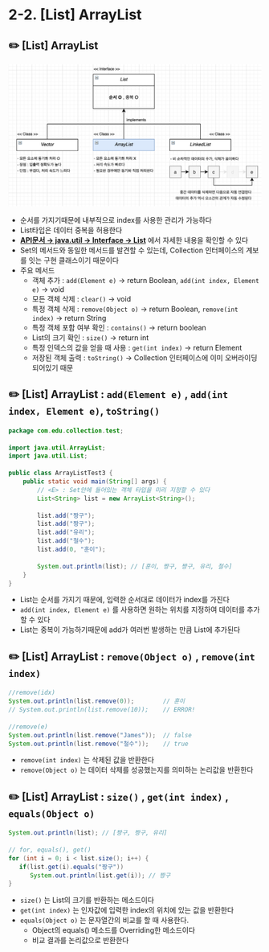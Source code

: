 # 2-2. [List] ArrayList

## ✏️  [List] ArrayList

![img.png](img/1-2.png)

- 순서를 가지기때문에 내부적으로 index를 사용한 관리가 가능하다
- List타입은 데이터 중복을 허용한다
- **[API문서 → java.util → Interface → List](https://docs.oracle.com/javase/8/docs/api/)** 에서 자세한 내용을 확인할 수 있다
- Set의 메서드와 동일한 메서드를 발견할 수 있는데, Collection 인터페이스의 계보를 잇는 구현 클래스이기 때문이다
- 주요 메서드
    - 객체 추가 : `add(Element e)` → return Boolean, `add(int index, Element e)` → void
    - 모든 객체 삭제 : `clear()` → void
    - 특정 객체 삭제 : `remove(Object o)` → return Boolean, `remove(int index)` → return String
    - 특정 객체 포함 여부 확인 : `contains()` → return boolean
    - List의 크기 확인 : `size()` → return int
    - 특정 인덱스의 값을 얻을 때 사용 : `get(int index)` → return Element
    - 저장된 객체 출력 : `toString()` → Collection 인터페이스에 이미 오버라이딩 되어있기 때문
    

## ✏️  [List] ArrayList : `add(Element e)` , `add(int index, Element e)`, `toString()`

```java
package com.edu.collection.test;

import java.util.ArrayList;
import java.util.List;

public class ArrayListTest3 {
	public static void main(String[] args) {	
		// <E> : Set안에 들어있는 객체 타입을 미리 지정할 수 있다
		List<String> list = new ArrayList<String>();
		
		list.add("짱구");
		list.add("짱구");
		list.add("유리");
		list.add("철수");
		list.add(0, "훈이");
		
		System.out.println(list); // [훈이, 짱구, 짱구, 유리, 철수]
	}
}
```

- List는 순서를 가지기 때문에, 입력한 순서대로 데이터가 index를 가진다
- `add(int index, Element e)` 를 사용하면 원하는 위치를 지정하여 데이터를 추가할 수 있다
- List는 중복이 가능하기때문에 add가 여러번 발생하는 만큼 List에 추가된다

## ✏️  [List] ArrayList : `remove(Object o)` , `remove(int index)`

```java
//remove(idx)
System.out.println(list.remove(0));        // 훈이
// System.out.println(list.remove(10));    // ERROR! 

//remove(e)
System.out.println(list.remove("James"));  // false
System.out.println(list.remove("철수"));    // true
```

- `remove(int index)` 는 삭제된 값을 반환한다
- `remove(Object o)` 는 데이터 삭제를 성공했는지를 의미하는 논리값을 반환한다

## ✏️  [List] ArrayList :  `size()` , `get(int index)` , `equals(Object o)`

```java
System.out.println(list); // [짱구, 짱구, 유리]

// for, equals(), get()
for (int i = 0; i < list.size(); i++) {
   if(list.get(i).equals("짱구"))
      System.out.println(list.get(i)); // 짱구
}
```

- `size()` 는 List의 크기를 반환하는 메소드이다
- `get(int index)` 는 인자값에 입력한 index의 위치에 있는 값을 반환한다
- `equals(Object o)` 는 문자열간의 비교를 할 때 사용한다.
    - Object의 equals() 메소드를 Overriding한 메소드이다
    - 비교 결과를 논리값으로 반환한다